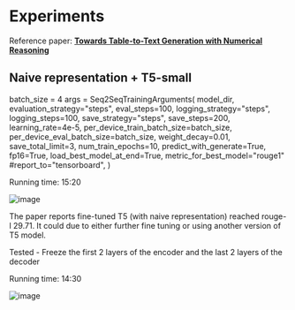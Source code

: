 # Experiments

Reference paper: **[Towards Table-to-Text Generation with Numerical Reasoning](https://aclanthology.org/2021.acl-long.115.pdf)**
## Naive representation + T5-small

batch_size = 4
args = Seq2SeqTrainingArguments(
    model_dir,
    evaluation_strategy="steps",
    eval_steps=100,
    logging_strategy="steps",
    logging_steps=100,
    save_strategy="steps",
    save_steps=200,
    learning_rate=4e-5,
    per_device_train_batch_size=batch_size,
    per_device_eval_batch_size=batch_size,
    weight_decay=0.01,
    save_total_limit=3,
    num_train_epochs=10,
    predict_with_generate=True,
    fp16=True,
    load_best_model_at_end=True,
    metric_for_best_model="rouge1"
    #report_to="tensorboard",
)

Running time: 15:20

![image](https://user-images.githubusercontent.com/20776278/233803446-ed210fb4-573f-4521-af5a-c2d57bc3e63e.png)

The paper reports fine-tuned T5 (with naive representation) reached rouge-l 29.71. It could due to either further fine tuning or using another version of T5 model.

Tested - Freeze the first 2 layers of the encoder and the last 2 layers of the decoder

Running time: 14:30

![image](https://user-images.githubusercontent.com/20776278/233805487-7c735735-1398-46a3-9dfc-bf73cb1a3425.png)

